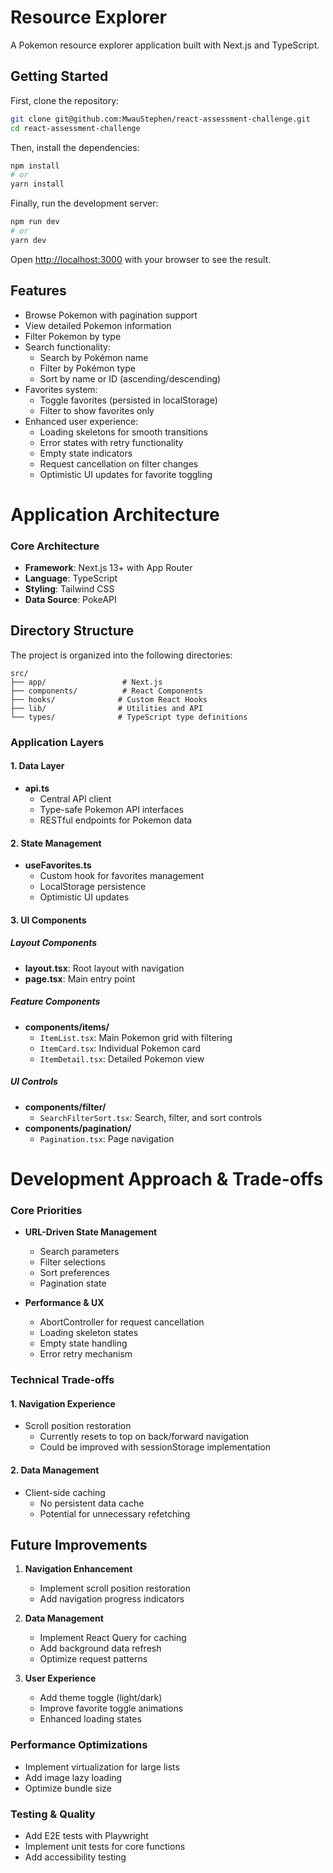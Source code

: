 # Resource Explorer

A Pokemon resource explorer application built with Next.js and TypeScript.

## Getting Started

First, clone the repository:

```bash
git clone git@github.com:MwauStephen/react-assessment-challenge.git
cd react-assessment-challenge
```

Then, install the dependencies:

```bash
npm install
# or
yarn install
```

Finally, run the development server:

```bash
npm run dev
# or
yarn dev
```

Open [http://localhost:3000](http://localhost:3000) with your browser to see the result.

## Features

- Browse Pokemon with pagination support
- View detailed Pokemon information
- Filter Pokemon by type
- Search functionality:
  - Search by Pokémon name
  - Filter by Pokémon type
  - Sort by name or ID (ascending/descending)
- Favorites system:
  - Toggle favorites (persisted in localStorage)
  - Filter to show favorites only
- Enhanced user experience:
  - Loading skeletons for smooth transitions
  - Error states with retry functionality
  - Empty state indicators
  - Request cancellation on filter changes
  - Optimistic UI updates for favorite toggling

# Application Architecture

### Core Architecture
- **Framework**: Next.js 13+ with App Router
- **Language**: TypeScript
- **Styling**: Tailwind CSS
- **Data Source**: PokeAPI

## Directory Structure

The project is organized into the following directories:

```
src/
├── app/                 # Next.js
├── components/          # React Components
├── hooks/              # Custom React Hooks
├── lib/                # Utilities and API
└── types/              # TypeScript type definitions
```


### Application Layers

#### 1. Data Layer
- **api.ts**
  - Central API client
  - Type-safe Pokemon API interfaces
  - RESTful endpoints for Pokemon data

#### 2. State Management
- **useFavorites.ts**
  - Custom hook for favorites management
  - LocalStorage persistence
  - Optimistic UI updates

#### 3. UI Components

##### Layout Components
- **layout.tsx**: Root layout with navigation
- **page.tsx**: Main entry point

##### Feature Components
- **components/items/**
  - `ItemList.tsx`: Main Pokemon grid with filtering
  - `ItemCard.tsx`: Individual Pokemon card
  - `ItemDetail.tsx`: Detailed Pokemon view

##### UI Controls
- **components/filter/**
  - `SearchFilterSort.tsx`: Search, filter, and sort controls
- **components/pagination/**
  - `Pagination.tsx`: Page navigation

# Development Approach & Trade-offs

### Core Priorities
- **URL-Driven State Management**
  - Search parameters
  - Filter selections
  - Sort preferences
  - Pagination state

- **Performance & UX**
  - AbortController for request cancellation
  - Loading skeleton states
  - Empty state handling
  - Error retry mechanism

### Technical Trade-offs

#### 1. Navigation Experience
- Scroll position restoration
  - Currently resets to top on back/forward navigation
  - Could be improved with sessionStorage implementation

#### 2. Data Management
- Client-side caching
  - No persistent data cache
  - Potential for unnecessary refetching

## Future Improvements

1. **Navigation Enhancement**
   - Implement scroll position restoration
   - Add navigation progress indicators

2. **Data Management**
   - Implement React Query for caching
   - Add background data refresh
   - Optimize request patterns

3. **User Experience**
   - Add theme toggle (light/dark)
   - Improve favorite toggle animations
   - Enhanced loading states

### Performance Optimizations
- Implement virtualization for large lists
- Add image lazy loading
- Optimize bundle size

### Testing & Quality
- Add E2E tests with Playwright
- Implement unit tests for core functions
- Add accessibility testing


